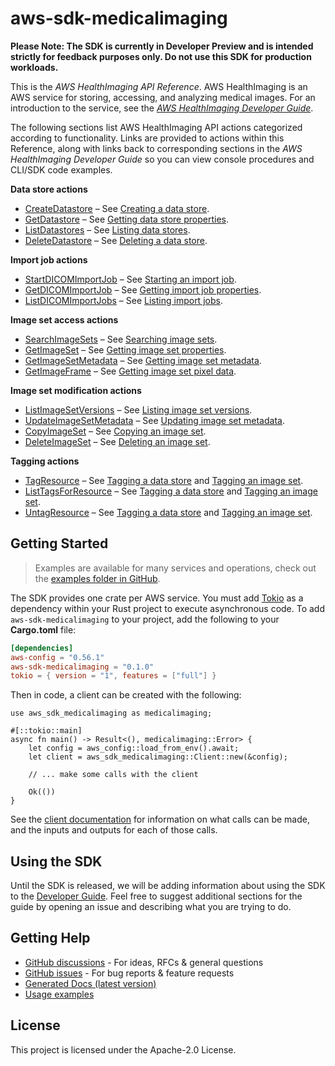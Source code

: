 # aws-sdk-medicalimaging

**Please Note: The SDK is currently in Developer Preview and is intended strictly for
feedback purposes only. Do not use this SDK for production workloads.**

This is the _AWS HealthImaging API Reference_. AWS HealthImaging is an AWS service for storing, accessing, and analyzing medical images. For an introduction to the service, see the [_AWS HealthImaging Developer Guide_](https://docs.aws.amazon.com/medical-imaging/latest/devguide).

The following sections list AWS HealthImaging API actions categorized according to functionality. Links are provided to actions within this Reference, along with links back to corresponding sections in the _AWS HealthImaging Developer Guide_ so you can view console procedures and CLI/SDK code examples.

__Data store actions__
  - [CreateDatastore](https://docs.aws.amazon.com/medical-imaging/latest/APIReference/API_CreateDatastore.html) – See [Creating a data store](https://docs.aws.amazon.com/medical-imaging/latest/devguide/create-data-store.html).
  - [GetDatastore](https://docs.aws.amazon.com/medical-imaging/latest/APIReference/API_GetDatastore.html) – See [Getting data store properties](https://docs.aws.amazon.com/medical-imaging/latest/devguide/get-data-store.html).
  - [ListDatastores](https://docs.aws.amazon.com/medical-imaging/latest/APIReference/API_ListDatastores.html) – See [Listing data stores](https://docs.aws.amazon.com/medical-imaging/latest/devguide/list-data-stores.html).
  - [DeleteDatastore](https://docs.aws.amazon.com/medical-imaging/latest/APIReference/API_DeleteDatastore.html) – See [Deleting a data store](https://docs.aws.amazon.com/medical-imaging/latest/devguide/delete-data-store.html).

__Import job actions__
  - [StartDICOMImportJob](https://docs.aws.amazon.com/medical-imaging/latest/APIReference/API_StartDICOMImportJob.html) – See [Starting an import job](https://docs.aws.amazon.com/medical-imaging/latest/devguide/start-dicom-import-job.html).
  - [GetDICOMImportJob](https://docs.aws.amazon.com/medical-imaging/latest/APIReference/API_GetDICOMImportJob.html) – See [Getting import job properties](https://docs.aws.amazon.com/medical-imaging/latest/devguide/get-dicom-import-job.html).
  - [ListDICOMImportJobs](https://docs.aws.amazon.com/medical-imaging/latest/APIReference/API_ListDICOMImportJobs.html) – See [Listing import jobs](https://docs.aws.amazon.com/medical-imaging/latest/devguide/list-dicom-import-jobs.html).

__Image set access actions__
  - [SearchImageSets](https://docs.aws.amazon.com/medical-imaging/latest/APIReference/API_SearchImageSets.html) – See [Searching image sets](https://docs.aws.amazon.com/medical-imaging/latest/devguide/search-image-sets.html).
  - [GetImageSet](https://docs.aws.amazon.com/medical-imaging/latest/APIReference/API_GetImageSet.html) – See [Getting image set properties](https://docs.aws.amazon.com/medical-imaging/latest/devguide/get-image-set-properties.html).
  - [GetImageSetMetadata](https://docs.aws.amazon.com/medical-imaging/latest/APIReference/API_GetImageSetMetadata.html) – See [Getting image set metadata](https://docs.aws.amazon.com/medical-imaging/latest/devguide/get-image-set-metadata.html).
  - [GetImageFrame](https://docs.aws.amazon.com/medical-imaging/latest/APIReference/API_GetImageFrame.html) – See [Getting image set pixel data](https://docs.aws.amazon.com/medical-imaging/latest/devguide/get-image-frame.html).

__Image set modification actions__
  - [ListImageSetVersions](https://docs.aws.amazon.com/medical-imaging/latest/APIReference/API_ListImageSetVersions.html) – See [Listing image set versions](https://docs.aws.amazon.com/medical-imaging/latest/devguide/list-image-set-versions.html).
  - [UpdateImageSetMetadata](https://docs.aws.amazon.com/medical-imaging/latest/APIReference/API_UpdateImageSetMetadata.html) – See [Updating image set metadata](https://docs.aws.amazon.com/medical-imaging/latest/devguide/update-image-set-metadata.html).
  - [CopyImageSet](https://docs.aws.amazon.com/medical-imaging/latest/APIReference/API_CopyImageSet.html) – See [Copying an image set](https://docs.aws.amazon.com/medical-imaging/latest/devguide/copy-image-set.html).
  - [DeleteImageSet](https://docs.aws.amazon.com/medical-imaging/latest/APIReference/API_DeleteImageSet.html) – See [Deleting an image set](https://docs.aws.amazon.com/medical-imaging/latest/devguide/delete-image-set.html).

__Tagging actions__
  - [TagResource](https://docs.aws.amazon.com/medical-imaging/latest/APIReference/API_TagResource.html) – See [Tagging a data store](https://docs.aws.amazon.com/medical-imaging/latest/devguide/tag-list-untag-data-store.html) and [Tagging an image set](https://docs.aws.amazon.com/medical-imaging/latest/devguide/tag-list-untag-image-set.html).
  - [ListTagsForResource](https://docs.aws.amazon.com/medical-imaging/latest/APIReference/API_ListTagsForResource.html) – See [Tagging a data store](https://docs.aws.amazon.com/medical-imaging/latest/devguide/tag-list-untag-data-store.html) and [Tagging an image set](https://docs.aws.amazon.com/medical-imaging/latest/devguide/tag-list-untag-image-set.html).
  - [UntagResource](https://docs.aws.amazon.com/medical-imaging/latest/APIReference/API_UntagResource.html) – See [Tagging a data store](https://docs.aws.amazon.com/medical-imaging/latest/devguide/tag-list-untag-data-store.html) and [Tagging an image set](https://docs.aws.amazon.com/medical-imaging/latest/devguide/tag-list-untag-image-set.html).

## Getting Started

> Examples are available for many services and operations, check out the
> [examples folder in GitHub](https://github.com/awslabs/aws-sdk-rust/tree/main/examples).

The SDK provides one crate per AWS service. You must add [Tokio](https://crates.io/crates/tokio)
as a dependency within your Rust project to execute asynchronous code. To add `aws-sdk-medicalimaging` to
your project, add the following to your **Cargo.toml** file:

```toml
[dependencies]
aws-config = "0.56.1"
aws-sdk-medicalimaging = "0.1.0"
tokio = { version = "1", features = ["full"] }
```

Then in code, a client can be created with the following:

```rust,no_run
use aws_sdk_medicalimaging as medicalimaging;

#[::tokio::main]
async fn main() -> Result<(), medicalimaging::Error> {
    let config = aws_config::load_from_env().await;
    let client = aws_sdk_medicalimaging::Client::new(&config);

    // ... make some calls with the client

    Ok(())
}
```

See the [client documentation](https://docs.rs/aws-sdk-medicalimaging/latest/aws_sdk_medicalimaging/client/struct.Client.html)
for information on what calls can be made, and the inputs and outputs for each of those calls.

## Using the SDK

Until the SDK is released, we will be adding information about using the SDK to the
[Developer Guide](https://docs.aws.amazon.com/sdk-for-rust/latest/dg/welcome.html). Feel free to suggest
additional sections for the guide by opening an issue and describing what you are trying to do.

## Getting Help

* [GitHub discussions](https://github.com/awslabs/aws-sdk-rust/discussions) - For ideas, RFCs & general questions
* [GitHub issues](https://github.com/awslabs/aws-sdk-rust/issues/new/choose) - For bug reports & feature requests
* [Generated Docs (latest version)](https://awslabs.github.io/aws-sdk-rust/)
* [Usage examples](https://github.com/awslabs/aws-sdk-rust/tree/main/examples)

## License

This project is licensed under the Apache-2.0 License.

